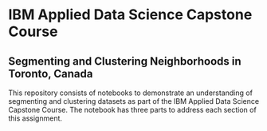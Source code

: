 # IBM Applied Data Science Capstone Course
## Segmenting and Clustering Neighborhoods in Toronto, Canada
This repository consists of notebooks to demonstrate an understanding of segmenting and clustering datasets as part of the IBM Applied Data Science Capstone Course. The notebook has three parts to address each section of this assignment.
